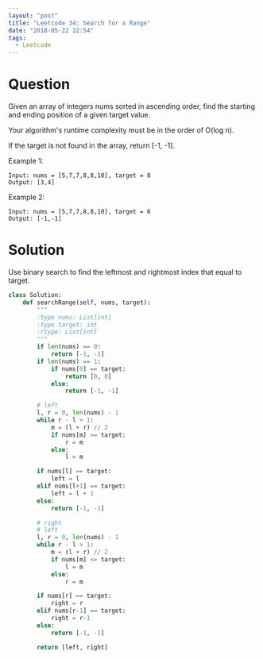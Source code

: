 ```yaml
---
layout: "post"
title: "Leetcode 34: Search for a Range"
date: "2018-05-22 22:54"
tags:
  - Leetcode
---
```


# Question
Given an array of integers nums sorted in ascending order, find the starting and ending position of a given target value.

Your algorithm's runtime complexity must be in the order of O(log n).

If the target is not found in the array, return [-1, -1].

Example 1:
```
Input: nums = [5,7,7,8,8,10], target = 8
Output: [3,4]
```

Example 2:
```
Input: nums = [5,7,7,8,8,10], target = 6
Output: [-1,-1]
```

# Solution
Use binary search to find the leftmost and rightmost index that equal to target.

```python
class Solution:
    def searchRange(self, nums, target):
        """
        :type nums: List[int]
        :type target: int
        :rtype: List[int]
        """
        if len(nums) == 0:
            return [-1, -1]
        if len(nums) == 1:
            if nums[0] == target:
                return [0, 0]
            else:
                return [-1, -1]

        # left
        l, r = 0, len(nums) - 1
        while r - l > 1:
            m = (l + r) // 2
            if nums[m] >= target:
                r = m
            else:
                l = m

        if nums[l] == target:
            left = l
        elif nums[l+1] == target:
            left = l + 1
        else:
            return [-1, -1]

        # right
        # left
        l, r = 0, len(nums) - 1
        while r - l > 1:
            m = (l + r) // 2
            if nums[m] <= target:
                l = m
            else:
                r = m

        if nums[r] == target:
            right = r
        elif nums[r-1] == target:
            right = r-1
        else:
            return [-1, -1]

        return [left, right]
```
